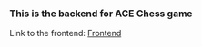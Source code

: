 ### This is the backend for ACE Chess game

Link to the frontend: [Frontend](https://github.com/MLH-Fellowship/ACE)
